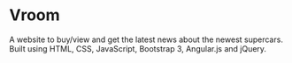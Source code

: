 # Vroom
A website to buy/view and get the latest news about the newest supercars. Built using HTML, CSS, JavaScript, Bootstrap 3, Angular.js and jQuery.

